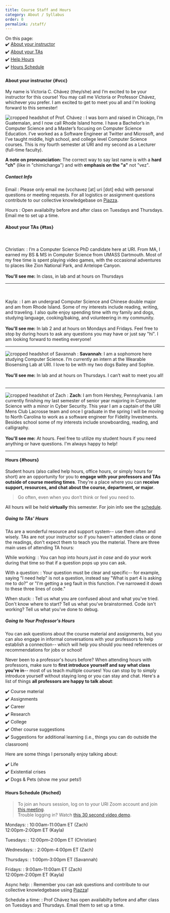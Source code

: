 ```yaml
---
title: Course Staff and Hours
category: About / Syllabus
order: 0
permalink: /staff/
---
```

On this page:  
✔️ [About your instructor](#vcc)  
✔️ [About your TAs](#tas)  
✔️ [Help Hours](#hours)  
✔️ [Hours Schedule](#sched)

#### About your instructor {#vcc}
My name is Victoria C. Chávez (they/she) and I’m excited to be your instructor for this course! You may call me Victoria or Professor Chávez, whichever you prefer. I am excited to get to meet you all and I'm looking forward to this semester!

![cropped headshot of Prof. Chávez](/2-about/imgs/vcc.jpg)
: I was born and raised in Chicago, I’m Guatemalan, and I now call Rhode Island home. I have a Bachelor’s in Computer Science and a Master’s focusing on Computer Science Education. I’ve worked as a Software Engineer at Twitter and Microsoft, and I’ve taught middle, high school, and college level Computer Science courses. This is my fourth semester at URI and my second as a Lecturer (full-time faculty).

**A note on pronounciation:** The correct way to say last name is with a **hard "ch"** (like in "chimichanga") and with **emphasis on the "a"** not "vez".

##### Contact Info

Email
: Please only email me (vcchavez [at] uri [dot] edu) with personal questions or meeting requests. For all logistics or assignment questions contribute to our collective knowledgebase on [Piazza]( https://piazza.com/uri/spring2021/csc212/).

Hours
: Open availabilty before and after class on Tuesdays and Thursdays. Email me to set up a time.

#### About your TAs {#tas}
<br><br>Christian:
: I’m a Computer Science PhD candidate here at URI. From MA, I earned my BS & MS in Computer Science from UMASS Dartmouth. Most of my free time is spent playing video games, with the occasional adventures to places like Zion National Park, and Antelope Canyon.
<br><br>
**You'll see me:** In class, in lab and at hours on Thursdays

---

<br><br>Kayla:
: I am an undergrad Computer Science and Chinese double major and am from Rhode Island. Some of my interests include reading, writing, and traveling. I also quite enjoy spending time with my family and dogs, studying language, cooking/baking, and volunteering in my community.
<br><br>
**You'll see me:** In lab 2 and at hours on Mondays and Fridays. Feel free to stop by during hours to ask any questions you may have or just say "hi". I am looking forward to meeting everyone!

---

![cropped headshot of Savannah](/2-about/imgs/savannah.jpg) 
: **Savannah**: I am a sophomore here studying Computer Science. I’m currently an intern at the Wearable Biosensing Lab at URI. I love to be with my two dogs Bailey and Sophie. 
<br><br>
**You'll see me:** In lab and at hours on Thursdays. I can’t wait to meet you all!
<br><br>

---

![cropped headshot of Zach](/2-about/imgs/zach.jpg) 
: **Zach**: I am from Hershey, Pennsylvania. I am currently finishing my last semester of senior year majoring in Computer Science with a minor in Cyber Security. This year I am a captain of the URI Mens Club Lacrosse team and once I graduate in the spring I will be moving to North Carolina to work as a software engineer for Fidelity Investments. Besides school some of my interests include snowboarding, reading, and calligraphy. 
<br><br>
**You'll see me:** At hours. Feel free to utilize my student hours if you need anything or have questions. I'm always happy to help!

---

#### Hours {#hours}
Student hours (also called help hours, office hours, or simply hours for short) are an opportunity for you to **engage with your professors and TAs outside of course meeting times**. They're a place where you can **receive support, resources, and chat about the course, department, or major**. 

> Go often, even when you don’t think or feel you need to.

All hours will be held **virtually** this semester. For join info see the [schedule](#sched).

##### Going to TAs' Hours
TAs are a wonderful resource and support system-- use them often and wisely. TAs are not your instructor so if you haven't attended class or done the readings, don't expect them to teach you the material. There are three main uses of attending TA hours:

While working:
: You can hop into hours *just in case* and do your work during that time so that if a question pops up you can ask.

With a question:
: Your question must be clear and specific-- for example, saying "I need help" is not a question, instead say "What is part 4 is asking me to do?" or "I'm getting a seg fault in this function. I've narrowed it down to these three lines of code."

When stuck:
: Tell us what you are confused about and what you've tried. Don't know where to start? Tell us what you've brainstormed. Code isn't working? Tell us what you've done to debug.

##### Going to Your Professor's Hours
You can ask questions about the course material and assignments, but you can also engage in informal conversations with your professors to help establish a connection-- which will help you should you need references or recommendations for jobs or school! 

Never been to a professor's hours before? When attending hours with professors, make sure to **first introduce yourself and say what class you're in**-- most of us teach multiple courses! You can stop by to simply introduce yourself without staying long or you can stay and chat. Here's a list of things **all professors are happy to talk about**:

✔️ Course material  
✔️ Assignments  
✔️ Career  
✔️ Research  
✔️ College  
✔️ Other course suggestions  
✔️ Suggestions for additional learning (i.e., things you can do outside the classroom)  

Here are some things I personally enjoy talking about:

✔️ Life  
✔️ Existential crises  
✔️ Dogs & Pets (show me your pets!)

#### Hours Schedule {#sched}
> To join an hours session, log on to your URI Zoom account and join [this meeting](https://uri-edu.zoom.us/j/99113409560?pwd=TjlDdmo5cFNzYWozMXJHSGtaZm1TQT09).  
Trouble logging in? Watch [this 30 second video demo](https://youtu.be/XYM-nMXAiRY).

Mondays:
: 10:00am-11:00am ET (Zach)  
12:00pm-2:00pm ET (Kayla)

Tuesdays:
: 12:00pm–2:00pm ET (Christian)

Wednesdays:
: 2:00pm-4:00pm ET (Zach)

Thursdays:
: 1:00pm-3:00pm ET (Savannah)

Fridays:
: 9:00am-11:00am ET (Zach)  
12:00pm-2:00pm ET (Kayla)

Async help:
: Remember you can ask questions and contribute to our collective knowledgebase using [Piazza](https://piazza.com/uri/spring2021/csc212)!

Schedule a time:
: Prof Chávez has open availabilty before and after class on Tuesdays and Thursdays. Email them to set up a time.